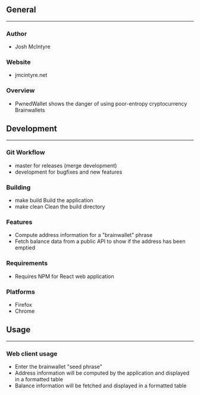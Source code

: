 ## General
____________

### Author
* Josh McIntyre

### Website
* jmcintyre.net

### Overview
* PwnedWallet shows the danger of using poor-entropy cryptocurrency Brainwallets

## Development
________________

### Git Workflow
* master for releases (merge development)
* development for bugfixes and new features

### Building
* make build
Build the application
* make clean
Clean the build directory

### Features
* Compute address information for a "brainwallet" phrase
* Fetch balance data from a public API to show if the address has been emptied

### Requirements
* Requires NPM for React web application

### Platforms
* Firefox
* Chrome

## Usage
____________

### Web client usage
* Enter the brainwallet "seed phrase"
* Address information will be computed by the application and displayed in a formatted table
* Balance information will be fetched and displayed in a formatted table

